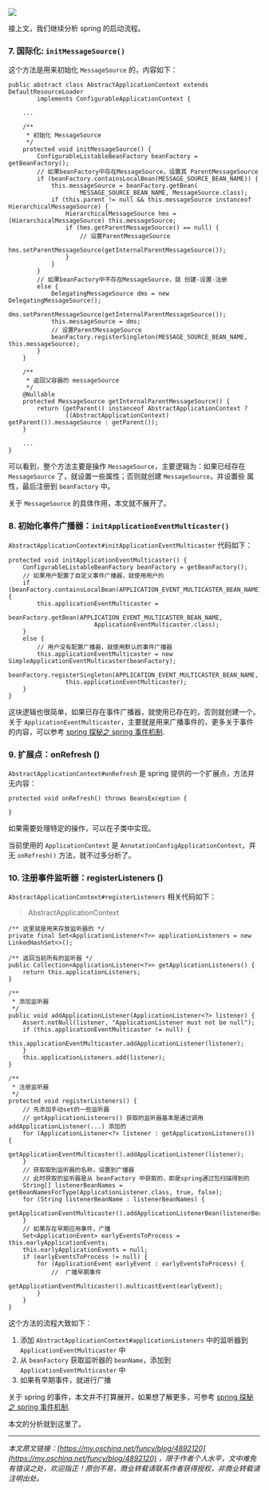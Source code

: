 ![](https://java-tutorial.oss-cn-shanghai.aliyuncs.com/up-ed6b80d76ba4b2ddb0f8d15e070a0c32df7.png)

接上文，我们继续分析 spring 的启动流程。

### 7\. 国际化: `initMessageSource()`

这个方法是用来初始化 `MessageSource` 的，内容如下：

```
public abstract class AbstractApplicationContext extends DefaultResourceLoader
        implements ConfigurableApplicationContext {

    ...

    /**
     * 初始化 MessageSource
     */
    protected void initMessageSource() {
        ConfigurableListableBeanFactory beanFactory = getBeanFactory();
        // 如果beanFactory中存在MessageSource，设置其 ParentMessageSource
        if (beanFactory.containsLocalBean(MESSAGE_SOURCE_BEAN_NAME)) {
            this.messageSource = beanFactory.getBean(
                    MESSAGE_SOURCE_BEAN_NAME, MessageSource.class);
            if (this.parent != null && this.messageSource instanceof HierarchicalMessageSource) {
                HierarchicalMessageSource hms = (HierarchicalMessageSource) this.messageSource;
                if (hms.getParentMessageSource() == null) {
                    // 设置ParentMessageSource
                    hms.setParentMessageSource(getInternalParentMessageSource());
                }
            }
        }
        // 如果beanFactory中不存在MessageSource，就 创建-设置-注册
        else {
            DelegatingMessageSource dms = new DelegatingMessageSource();
            dms.setParentMessageSource(getInternalParentMessageSource());
            this.messageSource = dms;
            // 设置ParentMessageSource
            beanFactory.registerSingleton(MESSAGE_SOURCE_BEAN_NAME, this.messageSource);
        }
    }

    /**
     * 返回父容器的 messageSource
     */
    @Nullable
    protected MessageSource getInternalParentMessageSource() {
        return (getParent() instanceof AbstractApplicationContext ?
                ((AbstractApplicationContext) getParent()).messageSource : getParent());
    }

    ...
}

```

可以看到，整个方法主要是操作 `MessageSource`，主要逻辑为：如果已经存在 `MessageSource` 了，就设置一些属性；否则就创建 `MessageSource`，并设置些 属性，最后注册到 `beanFactory` 中。

关于 `MessageSource` 的具体作用，本文就不展开了。

### 8\. 初始化事件广播器：`initApplicationEventMulticaster()`

`AbstractApplicationContext#initApplicationEventMulticaster` 代码如下：

```
protected void initApplicationEventMulticaster() {
    ConfigurableListableBeanFactory beanFactory = getBeanFactory();
    // 如果用户配置了自定义事件广播器，就使用用户的
    if (beanFactory.containsLocalBean(APPLICATION_EVENT_MULTICASTER_BEAN_NAME)) {
        this.applicationEventMulticaster =
                beanFactory.getBean(APPLICATION_EVENT_MULTICASTER_BEAN_NAME, 
                        ApplicationEventMulticaster.class);
    }
    else {
        // 用户没有配置广播器，就使用默认的事件广播器
        this.applicationEventMulticaster = new SimpleApplicationEventMulticaster(beanFactory);
        beanFactory.registerSingleton(APPLICATION_EVENT_MULTICASTER_BEAN_NAME, 
                this.applicationEventMulticaster);
    }
}

```

这块逻辑也很简单，如果已存在事件广播器，就使用已存在的，否则就创建一个。关于 `ApplicationEventMulticaster`，主要就是用来广播事件的，更多关于事件的内容，可以参考 [spring 探秘之 spring 事件机制](https://my.oschina.net/funcy/blog/4713339).

### 9\. 扩展点：onRefresh ()

`AbstractApplicationContext#onRefresh` 是 spring 提供的一个扩展点，方法并无内容：

```
protected void onRefresh() throws BeansException {

}

```

如果需要处理特定的操作，可以在子类中实现。

当前使用的 `ApplicationContext` 是 `AnnotationConfigApplicationContext`，并无 `onRefresh()` 方法，就不过多分析了。

### 10\. 注册事件监听器：registerListeners ()

`AbstractApplicationContext#registerListeners` 相关代码如下：

> AbstractApplicationContext

```
/** 这里就是用来存放监听器的 */
private final Set<ApplicationListener<?>> applicationListeners = new LinkedHashSet<>();

/** 返回当前所有的监听器 */
public Collection<ApplicationListener<?>> getApplicationListeners() {
    return this.applicationListeners;
}

/**
 * 添加监听器
 */
public void addApplicationListener(ApplicationListener<?> listener) {
    Assert.notNull(listener, "ApplicationListener must not be null");
    if (this.applicationEventMulticaster != null) {
        this.applicationEventMulticaster.addApplicationListener(listener);
    }
    this.applicationListeners.add(listener);
}

/**
 * 注册监听器
 */
protected void registerListeners() {
    // 先添加手动set的一些监听器
    // getApplicationListeners() 获取的监听器基本是通过调用 addApplicationListener(...) 添加的
    for (ApplicationListener<?> listener : getApplicationListeners()) {
        getApplicationEventMulticaster().addApplicationListener(listener);
    }
    // 获取取到监听器的名称，设置到广播器
    // 此时获取的监听器是从 beanFactory 中获取的，即是spring通过包扫描得到的
    String[] listenerBeanNames = getBeanNamesForType(ApplicationListener.class, true, false);
    for (String listenerBeanName : listenerBeanNames) {
        getApplicationEventMulticaster().addApplicationListenerBean(listenerBeanName);
    }
    // 如果存在早期应用事件，广播
    Set<ApplicationEvent> earlyEventsToProcess = this.earlyApplicationEvents;
    this.earlyApplicationEvents = null;
    if (earlyEventsToProcess != null) {
        for (ApplicationEvent earlyEvent : earlyEventsToProcess) {
            //  广播早期事件
            getApplicationEventMulticaster().multicastEvent(earlyEvent);
        }
    }
}

```

这个方法的流程大致如下：

1.  添加 `AbstractApplicationContext#applicationListeners` 中的监听器到 `ApplicationEventMulticaster` 中
2.  从 `beanFactory` 获取监听器的 `beanName`，添加到 `ApplicationEventMulticaster` 中
3.  如果有早期事件，就进行广播

关于 spring 的事件，本文并不打算展开，如果想了解更多，可参考 [spring 探秘之 spring 事件机制](https://my.oschina.net/funcy/blog/4713339).

本文的分析就到这里了。

* * *

_本文原文链接：[https://my.oschina.net/funcy/blog/4892120](https://my.oschina.net/funcy/blog/4892120) ，限于作者个人水平，文中难免有错误之处，欢迎指正！原创不易，商业转载请联系作者获得授权，非商业转载请注明出处。_